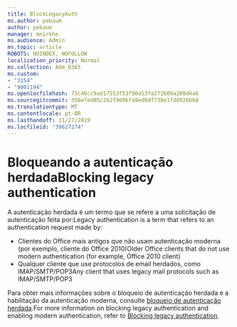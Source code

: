 ```yaml
---
title: BlockLegacyAuth
ms.author: pebaum
author: pebaum
manager: mnirkhe
ms.audience: Admin
ms.topic: article
ROBOTS: NOINDEX, NOFOLLOW
localization_priority: Normal
ms.collection: Adm_O365
ms.custom:
- "3154"
- "9001194"
ms.openlocfilehash: 73c46cc9ad17553f53f90a53fa272609a208d4a6
ms.sourcegitcommit: 358e7ed05c262f909bfa9ed0df730e1fd89266b8
ms.translationtype: MT
ms.contentlocale: pt-BR
ms.lasthandoff: 11/27/2019
ms.locfileid: "39627274"
---
```

# <a name="blocking-legacy-authentication"></a><span data-ttu-id="188c6-102">Bloqueando a autenticação herdada</span><span class="sxs-lookup"><span data-stu-id="188c6-102">Blocking legacy authentication</span></span>

<span data-ttu-id="188c6-103">A autenticação herdada é um termo que se refere a uma solicitação de autenticação feita por:</span><span class="sxs-lookup"><span data-stu-id="188c6-103">Legacy authentication is a term that refers to an authentication request made by:</span></span>

- <span data-ttu-id="188c6-104">Clientes do Office mais antigos que não usam autenticação moderna (por exemplo, cliente do Office 2010)</span><span class="sxs-lookup"><span data-stu-id="188c6-104">Older Office clients that do not use modern authentication (for example, Office 2010 client)</span></span>
- <span data-ttu-id="188c6-105">Qualquer cliente que use protocolos de email herdados, como IMAP/SMTP/POP3</span><span class="sxs-lookup"><span data-stu-id="188c6-105">Any client that uses legacy mail protocols such as IMAP/SMTP/POP3</span></span>  

<span data-ttu-id="188c6-106">Para obter mais informações sobre o bloqueio de autenticação herdada e a habilitação da autenticação moderna, consulte [bloqueio de autenticação herdada](https://docs.microsoft.com/azure/active-directory/conditional-access/concept-conditional-access-block-legacy-authentication).</span><span class="sxs-lookup"><span data-stu-id="188c6-106">For more information on blocking legacy authentication and enabling modern authentication, refer to [Blocking legacy authentication](https://docs.microsoft.com/azure/active-directory/conditional-access/concept-conditional-access-block-legacy-authentication).</span></span>